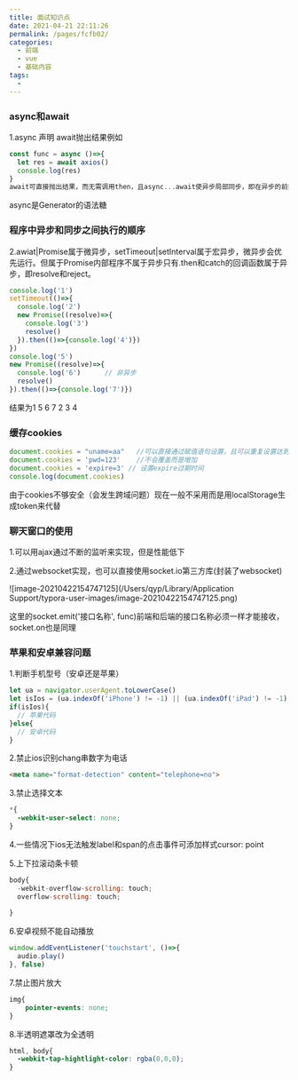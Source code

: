 ```yaml
---
title: 面试知识点
date: 2021-04-21 22:11:26
permalink: /pages/fcfb02/
categories:
  - 前端
  - vue
  - 基础内容
tags:
  - 
---
```

### async和await

1.async 声明 await抛出结果例如

```js
const func = async ()=>{
  let res = await axios()
  console.log(res)
}
await可直接抛出结果，而无需调用then，且async...await使异步局部同步，即在异步的前提下，要执行完let res赋值再进行console.log(res)
```

async是Generator的语法糖



### 程序中异步和同步之间执行的顺序

2.awiat|Promise属于微异步，setTimeout|setInterval属于宏异步，微异步会优先运行。但属于Promise内部程序不属于异步只有.then和catch的回调函数属于异步，即resolve和reject。

```js
console.log('1')
setTimeout(()=>{
  console.log('2')
  new Promise((resolve)=>{
    console.log('3')
    resolve()
  }).then(()=>{console.log('4')})
})
console.log('5')
new Promise((resolve)=>{
  console.log('6')		// 非异步
  resolve()
}).then(()=>{console.log('7')})

```

结果为1 5 6 7 2 3 4

### 缓存cookies

```js
document.cookies = "uname=aa"	//可以直接通过赋值语句设置，且可以重复设置达到添加的效果
document.cookies = 'pwd=123'	//不会覆盖而是增加
document.cookies = 'expire=3' // 设置expire过期时间
console.log(document.cookies)

```

由于cookies不够安全（会发生跨域问题）现在一般不采用而是用localStorage生成token来代替



### 聊天窗口的使用

1.可以用ajax通过不断的监听来实现，但是性能低下

2.通过websocket实现，也可以直接使用socket.io第三方库(封装了websocket)

![image-20210422154747125](/Users/qyp/Library/Application Support/typora-user-images/image-20210422154747125.png)

这里的socket.emit('接口名称', func)前端和后端的接口名称必须一样才能接收，socket.on也是同理

### 苹果和安卓兼容问题

1.判断手机型号（安卓还是苹果）

```js
let ua = navigator.userAgent.toLowerCase()
let isIos = (ua.indexOf('iPhone') != -1) || (ua.indexOf('iPad') != -1)
if(isIos){
  // 苹果代码
}else{
  // 安卓代码
}

```

2.禁止ios识别chang串数字为电话

```html
<meta name="format-detection" content="telephone=no">
```

3.禁止选择文本

```css
*{
  -webkit-user-select: none;
}
```

4.一些情况下ios无法触发label和span的点击事件可添加样式cursor: point

5.上下拉滚动条卡顿

```js
body{
  -webkit-overflow-scrolling: touch;
  overflow-scrolling: touch;
  
}
```

6.安卓视频不能自动播放

```js
window.addEventListener('touchstart', ()=>{
  audio.play()
}, false)
```

7.禁止图片放大

```css
img{
	pointer-events: none;
}
```

8.半透明遮罩改为全透明

```css
html, body{
  -webkit-tap-hightlight-color: rgba(0,0,0);
}
```



